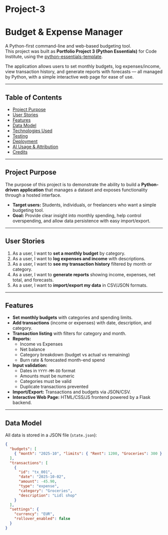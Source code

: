 # Project-3
# Budget & Expense Manager

A Python-first command-line and web-based budgeting tool.  
This project was built as **Portfolio Project 3 (Python Essentials)** for Code Institute, using the [python-essentials-template](https://github.com/Code-Institute-Org/python-essentials-template).  

The application allows users to set monthly budgets, log expenses/income, view transaction history, and generate reports with forecasts — all managed by Python, with a simple interactive web page for ease of use.

---

## Table of Contents
- [Project Purpose](#project-purpose)
- [User Stories](#user-stories)
- [Features](#features)
- [Data Model](#data-model)
- [Technologies Used](#technologies-used)
- [Testing](#testing)
- [Deployment](#deployment)
- [AI Usage & Attribution](#ai-usage--attribution)
- [Credits](#credits)

---

## Project Purpose

The purpose of this project is to demonstrate the ability to build a **Python-driven application** that manages a dataset and exposes functionality through a hosted interface.  

- **Target users:** Students, individuals, or freelancers who want a simple budgeting tool.  
- **Goal:** Provide clear insight into monthly spending, help control overspending, and allow data persistence with easy import/export.  

---

## User Stories

1. As a user, I want to **set a monthly budget** by category.  
2. As a user, I want to **log expenses and income** with descriptions.  
3. As a user, I want to **see my transaction history** filtered by month or category.  
4. As a user, I want to **generate reports** showing income, expenses, net total, and forecasts.  
5. As a user, I want to **import/export my data** in CSV/JSON formats.  

---

## Features

- **Set monthly budgets** with categories and spending limits.  
- **Add transactions** (income or expenses) with date, description, and category.  
- **Transaction listing** with filters for category and month.  
- **Reports:**  
  - Income vs Expenses  
  - Net balance  
  - Category breakdown (budget vs actual vs remaining)  
  - Burn rate & forecasted month-end spend  
- **Input validation:**  
  - Dates in `YYYY-MM-DD` format  
  - Amounts must be numeric  
  - Categories must be valid  
  - Duplicate transactions prevented  
- **Import/Export:** Transactions and budgets via JSON/CSV.  
- **Interactive Web Page:** HTML/CSS/JS frontend powered by a Flask backend.  

---

## Data Model

All data is stored in a JSON file (`state.json`):

```json
{
  "budgets": [
    { "month": "2025-10", "limits": { "Rent": 1200, "Groceries": 300 } }
  ],
  "transactions": [
    {
      "id": "tx_001",
      "date": "2025-10-02",
      "amount": -45.90,
      "type": "expense",
      "category": "Groceries",
      "description": "Lidl shop"
    }
  ],
  "settings": {
    "currency": "EUR",
    "rollover_enabled": false
  }
}
